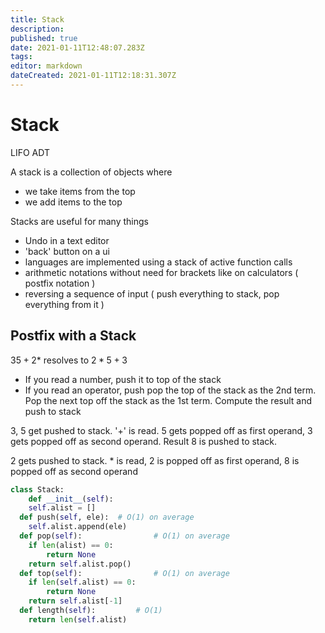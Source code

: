 ```yaml
---
title: Stack
description: 
published: true
date: 2021-01-11T12:48:07.283Z
tags: 
editor: markdown
dateCreated: 2021-01-11T12:18:31.307Z
---
```


# Stack

LIFO ADT

A stack is a collection of objects where
- we take items from the top
- we add items to the top

Stacks are useful for many things
- Undo in a text editor
- 'back' button on a ui
- languages are implemented using a stack of active function calls
- arithmetic notations without need for brackets like on calculators ( postfix notation )
- reversing a sequence of input ( push everything to stack, pop everything from it )

## Postfix with a Stack

$35 + 2 *$
resolves to
$2 * 5 + 3$

- If you read a number, push it to top of the stack
- If you read an operator, push pop the top of the stack as the 2nd term. Pop the next top off the stack as the 1st term. Compute the result and push to stack

3, 5 get pushed to stack. '+' is read. 5 gets popped off as first operand, 3 gets popped off as second operand. Result 8 is pushed to stack.

2 gets pushed to stack. * is read, 2 is popped off as first operand, 8 is popped off as second operand

```py
class Stack:
	def __init__(self):
  	self.alist = []
  def push(self, ele):	# O(1) on average
  	self.alist.append(ele)
  def pop(self):				# O(1) on average 
  	if len(alist) == 0:
    	return None
    return self.alist.pop()
  def top(self):				# O(1) on average
  	if len(self.alist) == 0:
    	return None
    return self.alist[-1]
  def length(self):			# O(1)
  	return len(self.alist)
```